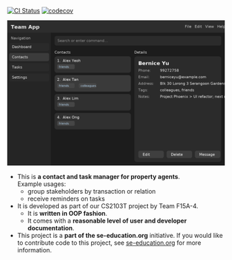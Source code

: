 [![CI Status](https://github.com/se-edu/addressbook-level3/workflows/Java%20CI/badge.svg)](https://github.com/se-edu/addressbook-level3/actions)
[![codecov](https://codecov.io/gh/AY2526S1-CS2103T-F15A-4/tp/graph/badge.svg)](https://codecov.io/gh/AY2526S1-CS2103T-F15A-4/tp)

![Ui](docs/images/Ui.png)

* This is **a contact and task manager for property agents**.<br>
  Example usages:
  * group stakeholders by transaction or relation
  * receive reminders on tasks
* It is developed as part of our CS2103T project by Team F15A-4.
  * It is **written in OOP fashion**. 
  * It comes with a **reasonable level of user and developer documentation**.
* This project is a **part of the se-education.org** initiative. If you would like to contribute code to this project, see [se-education.org](https://se-education.org/#contributing-to-se-edu) for more information.
